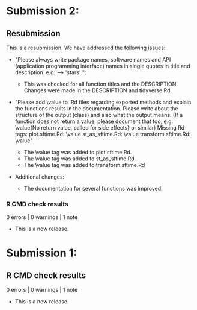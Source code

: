 # Submission 2:

## Resubmission
This is a resubmission. We have addressed the following issues:

* "Please always write package names, software names and API (application programming interface) names in single quotes in title and description. e.g: --> 'stars' ":  
  - This was checked for all function titles and the DESCRIPTION. Changes were made in the DESCRIPTION and tidyverse.Rd.
  
* "Please add \value to .Rd files regarding exported methods and explain the functions results in the documentation. Please write about the structure of the output (class) and also what the output means. (If a function does not return a value, please document that too, e.g. \value{No return value, called for side effects} or similar)
Missing Rd-tags:
plot.sftime.Rd: \value
st_as_sftime.Rd: \value
transform.sftime.Rd: \value"  
  - The \value tag was added to plot.sftime.Rd.
  - The \value tag was added to st_as_sftime.Rd.
  - The \value tag was added to transform.sftime.Rd
  
  
* Additional changes:
  - The documentation for several functions was improved.

### R CMD check results

0 errors | 0 warnings | 1 note

* This is a new release.

# Submission 1:

## R CMD check results

0 errors | 0 warnings | 1 note

* This is a new release.
